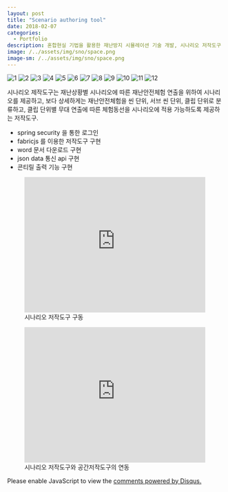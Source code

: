 ```yaml
---
layout: post
title: "Scenario authoring tool"
date: 2018-02-07
categories:
  - Portfolio
description: 혼합현실 기법을 활용한 재난방지 시뮬레이션 기술 개발, 시나리오 저작도구 
image: /../assets/img/sno/space.png
image-sm: /../assets/img/sno/space.png
---
```


<div class="container">
	<div id="slides">
		<img src="{{ site.url }}/assets/img/sno/login.png" alt="1">
     	<img src="{{ site.url }}/assets/img/sno/jogin.png" alt="2">
     	<img src="{{ site.url }}/assets/img/sno/find.png" alt="3">
     	<img src="{{ site.url }}/assets/img/sno/mode.png" alt="4">
     	<img src="{{ site.url }}/assets/img/sno/new.png" alt="5">
     	<img src="{{ site.url }}/assets/img/sno/make.png" alt="6">
     	<img src="{{ site.url }}/assets/img/sno/login.png" alt="7">
     	<img src="{{ site.url }}/assets/img/sno/space.png" alt="8">
     	<img src="{{ site.url }}/assets/img/sno/conti.png" alt="9">
     	<img src="{{ site.url }}/assets/img/sno/export.png" alt="10">
     	<img src="{{ site.url }}/assets/img/sno/word.png" alt="11">
     	<img src="{{ site.url }}/assets/img/sno/print.png" alt="12">
	</div>
</div>

<script src="https://code.jquery.com/jquery-1.9.1.min.js"></script>
<script src="{{ site.url }}/assets/slider/js/jquery.slides.min.js"></script>
<script>
	$(function() {
		$('#slides').slidesjs({
        width: 940,
        height: 528,
        play: {
        		active: true,
          		auto: true,
          		interval: 1000,
          		swap: true
        	}
      	});
    });
</script>

시나리오 제작도구는 재난상황별 시나리오에 따른 재난안전체험 연출을 위하여 시나리
오를 제공하고, 보다 상세하게는 재난안전체험을 씬 단위, 서브 씬 단위, 클립 단위로 분류하고, 
클립 단위별 무대 연출에 따른 체험동선을 시나리오에 적용 가능하도록 제공하는 저작도구. 

<ul>
	<li>spring security 을 통한 로그인</li>
  	<li>fabricjs 를 이용한 저작도구 구현</li>
  	<li>word 문서 다운로드 구현</li>
  	<li>json data 통신 api 구현</li>
  	<li>콘티릴 출력 기능 구현</li>
</ul>

<figure>
	<iframe width="420" height="315" src="https://www.youtube.com/embed/VwhpKXOGaqY" frameborder="0" allowfullscreen></iframe>
 	<figcaption>시나리오 저작도구 구동</figcaption>   
</figure>

<figure>
	<iframe width="420" height="315" src="https://www.youtube.com/embed/Ons3rnsqk5E" frameborder="0" allowfullscreen></iframe>
 	<figcaption>시나리오 저작도구와 공간저작도구의 연동 </figcaption>
</figure>

<div id="disqus_thread"></div>
<script>

/**
*  RECOMMENDED CONFIGURATION VARIABLES: EDIT AND UNCOMMENT THE SECTION BELOW TO INSERT DYNAMIC VALUES FROM YOUR PLATFORM OR CMS.
*  LEARN WHY DEFINING THESE VARIABLES IS IMPORTANT: https://disqus.com/admin/universalcode/#configuration-variables*/
/*
var disqus_config = function () {
this.page.url = PAGE_URL;  // Replace PAGE_URL with your page's canonical URL variable
this.page.identifier = PAGE_IDENTIFIER; // Replace PAGE_IDENTIFIER with your page's unique identifier variable
};
*/
(function() { // DON'T EDIT BELOW THIS LINE
var d = document, s = d.createElement('script');
s.src = 'https://silqwer.disqus.com/embed.js';
s.setAttribute('data-timestamp', +new Date());
(d.head || d.body).appendChild(s);
})();
</script>
<noscript>Please enable JavaScript to view the <a href="https://disqus.com/?ref_noscript">comments powered by Disqus.</a></noscript>

